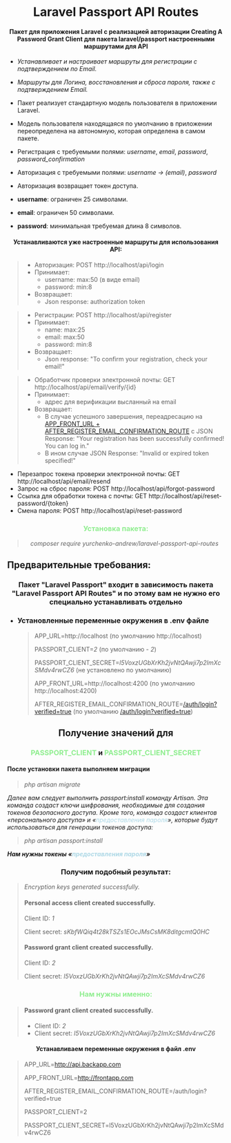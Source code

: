 # <center>Laravel Passport API Routes</center>
#### <center>Пакет для приложения Laravel с реализацией авторизации Creating A Password Grant Client для пакета laravel/passport настроенными маршрутами для API</center>

- _Устанавливает и настраивает маршруты для регистрации с подтверждением по Email._
- _Маршруты для Логина, восстановления и сброса пароля, также с подтверждением Email._


- Пакет реализует стандартную модель пользователя в приложении Laravel.
- Модель пользователя находящаяся по умолчанию в приложении переопределена на автономную, которая определена в самом пакете.
- Регистрация с требуемыми полями: _username_, _email_, _password_, _password_confirmation_
- Авторизация с требуемыми полями: _username -> (email)_, _password_
- Авторизация возвращает токен доступа.


- **username**: ограничен 25 символами.
- **email**: ограничен 50 символами.
- **password**: минимальная требуемая длина 8 символов.

#### <center>Устанавливаются уже настроенные маршруты для использования API:</center>

>- Авторизация: POST http://localhost/api/login
>  - Принимает: 
>    - username: max:50 (в виде email)
>    - password: min:8
>  - Возвращает:
>    - Json response: authorization token


>- Регистрации: POST http://localhost/api/register
>  - Принимает:
>    - name: max:25
>    - email: max:50
>    - password: min:8
>  - Возвращает:
>    - Json response: "To confirm your registration, check your email!"


>- Обработчик проверки электронной почты: GET http://localhost/api/email/verify/{id}
>  - Принимает:
>    - адрес для верификации высланный на email
>  - Возвращает:
>    - В случае успешного завершения, переадресацию на [APP_FRONT_URL + AFTER_REGISTER_EMAIL_CONFIRMATION_ROUTE](http://localhost:4200/auth/login?verified=true) с JSON Response: "Your registration has been successfully confirmed! You can log in."
>    - В ином случае JSON Response: "Invalid or expired token specified!"
- Перезапрос токена проверки электронной почты: GET http://localhost/api/email/resend
- Запрос на сброс пароля: POST http://localhost/api/forgot-password
- Ссылка для обработки токена с почты: GET http://localhost/api/reset-password/{token}
- Смена пароля: POST http://localhost/api/reset-password

### <span style="color: lightgreen;"><center>Установка пакета:</center></span>

> _<center>composer require yurchenko-andrew/laravel-passport-api-routes</center>_

## Предварительные требования:

### <center>Пакет "Laravel Passport" входит в зависимость пакета "Laravel Passport API Routes" и по этому вам не нужно его специально устанавливать отдельно</center>
- ### Установленные переменные окружения в .env файле
  > APP_URL=http://localhost (по умолчанию http://localhost)
  > 
  > PASSPORT_CLIENT=_2_ (по умолчанию - _2_)
  > 
  > PASSPORT_CLIENT_SECRET=_l5VoxzUGbXrKh2jvNtQAwji7p2ImXcSMdv4rwCZ6_ (не установлено  по умолчанию)
  > 
  > APP_FRONT_URL=http://localhost:4200 (по умолчанию http://localhost:4200)
  > 
  > AFTER_REGISTER_EMAIL_CONFIRMATION_ROUTE=[/auth/login?verified=true](http://localhost:4200/auth/login?verified=true) (по умолчанию [/auth/login?verified=true](http://localhost:4200/auth/login?verified=true))
## <center>Получение значений для </center>

### <center><span style="color: lightgreen;">PASSPORT_CLIENT</span> и <span style="color: lightgreen;">PASSPORT_CLIENT_SECRET</span></center>

#### После установки пакета выполняем миграции
>_php artisan migrate_
  
_Далее вам следует выполнить passport:install команду Artisan. Эта команда создаст ключи шифрования, необходимые для создания токенов безопасного доступа. Кроме того, команда создаст клиентов «персонального доступа» и «<span style="color: lightblue;">предоставления пароля</span>», которые будут использоваться для генерации токенов доступа:_

>_php artisan passport:install_
   
**_Нам нужны токены «<span style="color: lightblue;">предоставления пароля</span>»_**
### <center> Получим подобный результат:</center>

>_Encryption keys generated successfully._
>#### Personal access client created successfully.
>Client ID: _1_
>
>Client secret: _sKbfWQiq4t28kTSZs1EOcJMsCsMK8ditgcmtQ0HC_
>#### Password grant client created successfully.
>Client ID: _2_
> 
>Client secret: _l5VoxzUGbXrKh2jvNtQAwji7p2ImXcSMdv4rwCZ6_
### <center><span style="color: lightgreen;">Нам нужны именно:</span></center>
>#### Password grant client created successfully.
>- Client ID: _2_
>- Client secret: _l5VoxzUGbXrKh2jvNtQAwji7p2ImXcSMdv4rwCZ6_

#### <center>Устанавливаем переменные окружения в файл .env</center>
> APP_URL=http://api.backapp.com
> 
> APP_FRONT_URL=http://frontapp.com
> 
> AFTER_REGISTER_EMAIL_CONFIRMATION_ROUTE=/auth/login?verified=true
> 
> PASSPORT_CLIENT=2
> 
> PASSPORT_CLIENT_SECRET=l5VoxzUGbXrKh2jvNtQAwji7p2ImXcSMdv4rwCZ6

